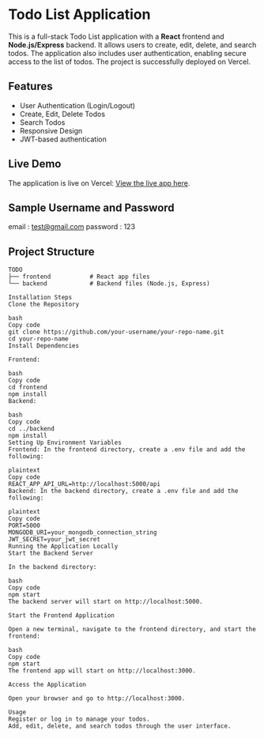 # Todo List Application

This is a full-stack Todo List application with a **React** frontend and **Node.js/Express** backend. It allows users to create, edit, delete, and search todos. The application also includes user authentication, enabling secure access to the list of todos. The project is successfully deployed on Vercel.

## Features

- User Authentication (Login/Logout)
- Create, Edit, Delete Todos
- Search Todos
- Responsive Design
- JWT-based authentication

## Live Demo

The application is live on Vercel: [View the live app here](https://todo-list-app-peach-ten.vercel.app/).

## Sample Username and Password
email : test@gmail.com
password : 123

## Project Structure

```plaintext
TODO
├── frontend           # React app files
└── backend            # Backend files (Node.js, Express)

Installation Steps
Clone the Repository

bash
Copy code
git clone https://github.com/your-username/your-repo-name.git
cd your-repo-name
Install Dependencies

Frontend:

bash
Copy code
cd frontend
npm install
Backend:

bash
Copy code
cd ../backend
npm install
Setting Up Environment Variables
Frontend: In the frontend directory, create a .env file and add the following:

plaintext
Copy code
REACT_APP_API_URL=http://localhost:5000/api
Backend: In the backend directory, create a .env file and add the following:

plaintext
Copy code
PORT=5000
MONGODB_URI=your_mongodb_connection_string
JWT_SECRET=your_jwt_secret
Running the Application Locally
Start the Backend Server

In the backend directory:

bash
Copy code
npm start
The backend server will start on http://localhost:5000.

Start the Frontend Application

Open a new terminal, navigate to the frontend directory, and start the frontend:

bash
Copy code
npm start
The frontend app will start on http://localhost:3000.

Access the Application

Open your browser and go to http://localhost:3000.

Usage
Register or log in to manage your todos.
Add, edit, delete, and search todos through the user interface.
